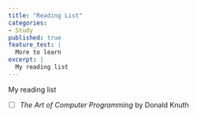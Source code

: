 ```yaml
---
title: "Reading List"
categories:
- Study
published: true
feature_test: |
  More to learn
excerpt: |
  My reading list
---
```



My reading list

- [ ] _The Art of Computer Programming_ by 	Donald Knuth 

